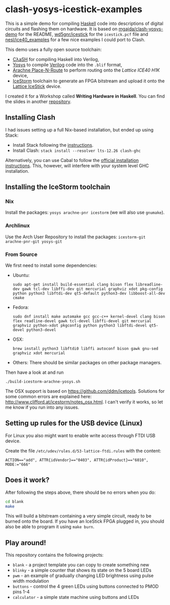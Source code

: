 clash-yosys-icestick-examples
=============================

This is a simple demo for compiling [Haskell](http://www.haskell.org)
code into descriptions of digital circuits and flashing them on hardware.
It is based on
[mgajda/clash-yosys-demo](https://github.com/mgajda/clash-yosys-demo)
for the README,
[wd5gnr/icestick](https://github.com/wd5gnr/icestick)
for the `icestick.pcf` file and
[nesl/ice40_examples](https://github.com/nesl/ice40_examples)
for a few nice examples I could port to Clash.

This demo uses a fully open source toolchain:

  * [CλaSH](http://www.clash-lang.org/)
    for compiling Haskell into Verilog,
  * [Yosys](http://www.clifford.at/yosys/)
    to compile [Verilog](https://en.wikipedia.org/wiki/Verilog) code into the
    `.blif` format,
  * [Arachne Place-N-Route](https://github.com/cseed/arachne-pnr)
    to perform routing onto the _Lattice ICE40 H1K_ device,
  * [IceStorm](http://www.clifford.at/icestorm/) toolchain
    to generate an FPGA bitstream and upload it onto the
    [Lattice IceStick](http://latticesemi.com/iCEstick) device.

I created it for a Workshop called **Writing Hardware in Haskell**.
You can find the slides in another [repository](https://github.com/mheinzel/writing-hardware-in-haskell).


Installing Clash
----------------

I had issues setting up a full Nix-based installation, but ended up using Stack:

* Install Stack following the [instructions](https://docs.haskellstack.org/en/stable/README/#how-to-install).
* Install Clash:
  `stack install --resolver lts-12.26 clash-ghc`

Alternatively, you can use Cabal to follow the [official installation instructions](https://clash-lang.org/downloads).
This, however, will interfere with your system level GHC installation.


Installing the IceStorm toolchain
---------------------------------

### Nix

Install the packages:
`yosys arachne-pnr icestorm`
(we will also use `gnumake`).

### Archlinux

Use the Arch User Repository to install the packages:
`icestorm-git arachne-pnr-git yosys-git`

### From Source

We first need to install some dependencies:
* Ubuntu:
  ```
  sudo apt-get install build-essential clang bison flex libreadline-dev gawk tcl-dev libffi-dev git mercurial graphviz xdot pkg-config python python3 libftdi-dev qt5-default python3-dev libboost-all-dev cmake
  ```
* Fedora:
  ```
  sudo dnf install make automake gcc gcc-c++ kernel-devel clang bison flex readline-devel gawk tcl-devel libffi-devel git mercurial graphviz python-xdot pkgconfig python python3 libftdi-devel qt5-devel python3-devel
  ```
* OSX:
  ```
  brew install python3 libftdi0 libffi autoconf bison gawk gnu-sed graphviz xdot mercurial
  ```
* Others:
  There should be similar packages on other package managers.

Then have a look at and run
```
./build-icestorm-arachne-yosys.sh
```

The OSX support is based on <https://github.com/ddm/icetools>.
Solutions for some common errors are explained here: <http://www.clifford.at/icestorm/notes_osx.html>.
I can't verify it works, so let me know if you run into any issues.


Setting up rules for the USB device (Linux)
-------------------------------------------

For Linux you also might want to enable write access through FTDI USB device.

Create the file `/etc/udev/rules.d/53-lattice-ftdi.rules` with the content:

```
ACTION=="add", ATTR{idVendor}=="0403", ATTR{idProduct}=="6010", MODE:="666"
```

Does it work?
-------------

After following the steps above, there should be no errors when you do:

```bash
cd blank
make
```

This will build a bitstream containing a very simple circuit,
ready to be burned onto the board.
If you have an IceStick FPGA plugged in, you should also be able to program it
using `make burn`.

Play around!
------------

This repository contains the following projects:

  * `blank` - a project template you can copy to create something new
  * `blinky` - a simple counter that shows its state on the 5 board LEDs
  * `pwm` - an example of gradually changing LED brightness using pulse width modulation
  * `buttons` - control the 4 green LEDs using buttons connected to PMOD pins 1-4
  * `calculator` - a simple state machine using buttons and LEDs
